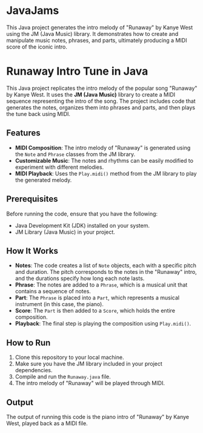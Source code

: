 # JavaJams
This Java project generates the intro melody of "Runaway" by Kanye West using the JM (Java Music) library. It demonstrates how to create and manipulate music notes, phrases, and parts, ultimately producing a MIDI score of the iconic intro.

# Runaway Intro Tune in Java

This Java project replicates the intro melody of the popular song "Runaway" by Kanye West. It uses the **JM (Java Music)** library to create a MIDI sequence representing the intro of the song. The project includes code that generates the notes, organizes them into phrases and parts, and then plays the tune back using MIDI.

## Features

- **MIDI Composition**: The intro melody of "Runaway" is generated using the `Note` and `Phrase` classes from the JM library.
- **Customizable Music**: The notes and rhythms can be easily modified to experiment with different melodies.
- **MIDI Playback**: Uses the `Play.midi()` method from the JM library to play the generated melody.

## Prerequisites

Before running the code, ensure that you have the following:

- Java Development Kit (JDK) installed on your system.
- JM Library (Java Music) in your project.

## How It Works

- **Notes**: The code creates a list of `Note` objects, each with a specific pitch and duration. The pitch corresponds to the notes in the "Runaway" intro, and the durations specify how long each note lasts.
- **Phrase**: The notes are added to a `Phrase`, which is a musical unit that contains a sequence of notes.
- **Part**: The `Phrase` is placed into a `Part`, which represents a musical instrument (in this case, the piano).
- **Score**: The `Part` is then added to a `Score`, which holds the entire composition.
- **Playback**: The final step is playing the composition using `Play.midi()`.

## How to Run

1. Clone this repository to your local machine.
2. Make sure you have the JM library included in your project dependencies.
3. Compile and run the `Runaway.java` file.
4. The intro melody of "Runaway" will be played through MIDI.

## Output

The output of running this code is the piano intro of "Runaway" by Kanye West, played back as a MIDI file.
